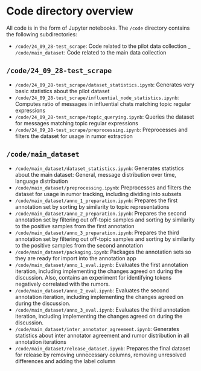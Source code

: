 # Code directory overview
All code is in the form of Jupyter notebooks. The `/code` directory contains the following subdirectories:
- `/code/24_09_28-test_scrape`: Code related to the pilot data collection
_ `/code/main_dataset`: Code related to the main data collection

## `/code/24_09_28-test_scrape`
- `/code/24_09_28-test_scrape/dataset_statistics.ipynb`: Generates very basic statistics about the pilot dataset
- `/code/24_09_28-test_scrape/influential_node_statistics.ipynb`: Computes ratio of messages in influential chats matching topic regular expressions
- `/code/24_09_28-test_scrape/topic_querying.ipynb`: Queries the dataset for messages matching topic regular expressions
- `/code/24_09_28-test_scrape/preprocessing.ipynb`: Preprocesses and filters the dataset for usage in rumor extraction

## `/code/main_dataset`
- `/code/main_dataset/dataset_statistics.ipynb`: Generates statistics about the main dataset: General, message distribution over time, language distribution
- `/code/main_dataset/preprocessing.ipynb`: Preprocesses and filters the dataset for usage in rumor tracking, including dividing into subsets
- `/code/main_dataset/anno_1_preparation.ipynb`: Prepares the first annotation set by sorting by similarity to topic representations
- `/code/main_dataset/anno_2_preparation.ipynb`: Prepares the second annotation set by filtering out off-topic samples and sorting by similarity to the positive samples from the first annotation
- `/code/main_dataset/anno_3_preparation.ipynb`: Prepares the third annotation set by filtering out off-topic samples and sorting by similarity to the positive samples from the second annotation
- `/code/main_dataset/packaging.ipynb`: Packages the annotation sets so they are ready for import into the annotation app
- `/code/main_dataset/anno_1_eval.ipynb`: Evaluates the first annotation iteration, including implementing the changes agreed on during the discussion. Also, contains an experiment for identifying tokens negatively correlated with the rumors.
- `/code/main_dataset/anno_2_eval.ipynb`: Evaluates the second annotation iteration, including implementing the changes agreed on during the discussion.
- `/code/main_dataset/anno_3_eval.ipynb`: Evaluates the third annotation iteration, including implementing the changes agreed on during the discussion.
- `/code/main_dataset/inter_annotator_agreement.ipynb`: Generates statistics about inter annotator agreement and rumor distribution in all annotation iterations
- `/code/main_dataset/release_dataset.ipynb`: Prepares the final dataset for release by removing unnecessary columns, removing unresolved differences and adding the label column